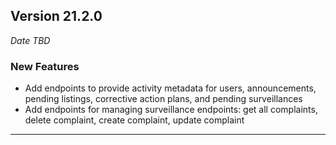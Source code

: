 
## Version 21.2.0
_Date TBD_

### New Features
* Add endpoints to provide activity metadata for users, announcements, pending listings, corrective action plans, and pending surveillances
* Add endpoints for managing surveillance endpoints: get all complaints, delete complaint, create complaint, update complaint

---

